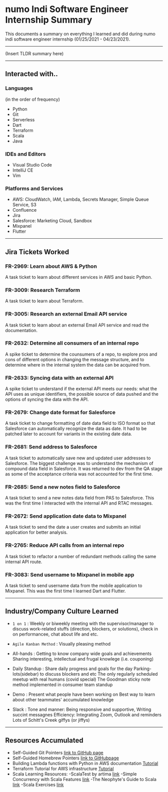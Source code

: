 # numo Indi Software Engineer Internship Summary 

This documents a summary on everything I learned and did 
during numo indi software engineer internship (01/25/2021 - 04/23/2021).

---

(Insert TLDR summary here)

---

## Interacted with..

### Languages
(in the order of frequency)
- Python
- Git
- Serverless
- Dart
- Terraform
- Scala
- Java

### IDEs and Editors
- Visual Studio Code
- IntelliJ CE
- Vim

### Platforms and Services
- AWS: 
    CloudWatch, IAM, Lambda, Secrets Manager, Simple Queue Service, S3
- Confluence
- Jira
- Salesforce: Marketing Cloud, Sandbox
- Mixpanel
- Flutter

---

## Jira Tickets Worked

### FR-2969: Learn about AWS & Python
A task ticket to learn about different services in AWS and basic Python.

### FR-3009: Research Terraform
A task ticket to learn about Terraform.

### FR-3005: Research an external Email API service
A task ticket to learn about an external Email API service and read the documentation.

### FR-2632: Determine all consumers of an internal repo
A spike ticket to determine the counsumers of a repo, to explore pros and cons of different options in changing the message structure, and to determine where in the internal system the data can be acquired from.

### FR-2633: Syncing data with an external API
A spike ticket to understand if the external API meets our needs: what the API uses as unique identifiers, the possible source of data pushed and the options of syncing the data with the API.

### FR-2679: Change date format for Salesforce
A task ticket to change formatting of date data field to ISO format so that Salesforce can automatically recognize the data as date. It had to be patched later to account for variants in the existing date data.
  
### FR-2681: Send address to Salesforce
A task ticket to automatically save new and updated user addresses to Salesforce. The biggest challenge was to understand the mechanism of compound data field in Salesforce. It was returned to dev from the QA stage as some of the acceptance criteria was not accounted for the first time.

### FR-2685: Send a new notes field to Salesforce
A task ticket to send a new notes data field from PAS to Salesforce. This was the first time I interacted with the internal API and RTAC messages.

### FR-2672: Send application date data to Mixpanel
A task ticket to send the date a user creates and submits an initial application for better analysis. 

### FR-2765: Reduce API calls from an internal repo
A task ticket to refactor a number of redundant methods calling the same internal API route.

### FR-3083: Send username to Mixpanel in mobile app
A task ticket to send username data from the mobile application to Mixpanel. This was the first time I learned Dart and Flutter.

---

## Industry/Company Culture Learned

- `1 on 1`
: Weekly or biweekly meeting with the supervisor/manager to discuss work-related stuffs (direction, blockers, or solutions), check in on performancee, chat about life and etc.

- `Agile Kanban Method`
: Visually pleasing method

- All-hands
: Getting to know company wide goals and achievements
    Sharing interesting, intellectual and frugal knowlege (i.e. couponing)

- Daily Standup
:    Share daily progress and goals for the day
    Parking-lots(sidebar) to discuss blockers and etc
    The only regularly scheduled meetup with real humans (covid special)
    The Goodman sticky note method implemented in consumer team standup

- Demo
:    Present what people have been working on
    Best way to learn about other teammates' accumulated knowledge

- Slack
:    Tone and manner: Being responsive and supportive, Writing succint messagnes
    Efficiency: Integrating Zoom, Outlook and reminders
    Lots of Schitt's Creek giffys (or jiffys)

---

## Resources Accumulated
- Self-Guided Git Pointers [link to GitHub page](https://github.com/hanijeel/resources/blob/main/git_pointers.md)
- Self-Guided Homebrew Pointers [link to GitHubpage](here)
- Building Lambda functions with Python in AWS documentation [Tutorial](https://docs.aws.amazon.com/lambda/latest/dg/lambda-python.html)
- Terraform Tutorial for AWS infrastructure [Tutorial](https://learn.hashicorp.com/collections/terraform/aws-get-started)
- Scala Learning Resources:
    -ScalaTest by artima [link](https://www.scalatest.org/user_guide/using_matchers)
    -Simple Concurrency with Scala Features [link](https://alvinalexander.com/scala/concurrency-with-scala-futures-tutorials-examples/)
    -The Neophyte's Guide to Scala [link](https://danielwestheide.com/books/the-neophytes-guide-to-scala/)
    -Scala Exercises [link](https://www.scala-exercises.org/)
